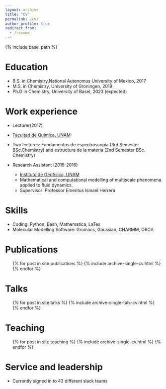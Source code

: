 ```yaml
---
layout: archive
title: "CV"
permalink: /cv/
author_profile: true
redirect_from:
  - /resume
---
```


{% include base_path %}

Education
======
* B.S. in Chemistry,National Autonomus University of Mexico, 2017
* M.S. in Chemistry, University of Groningen, 2019
* Ph.D in Chemistry, University of Basel, 2023 (expected)

Work experience
======
  * Lecturer(2017)
  * [Facultad de Quimica, UNAM](https://quimica.unam.mx/): 
  * Two lectures: Fundamentos de espectroscopia (3rd Semester BSc.Chemistry)
    and estructura de la materia (2nd Semester BSc. Chemistry)

* Research Assistant (2015-2016)
  * [Instituto de Geofisica, UNAM](https://www.geofisica.unam.mx/)
  * Mathematical and computational modelling of multiscale phenomena applied to fluid dynamics.
  * Supervisor: Professor Emeritus Ismael Herrera
  
Skills
======
* Coding: Python, Bash, Mathematica, LaTex
* Molecular Modelling Software: Gromacs, Gaussian, CHARMM, ORCA

Publications
======
  <ul>{% for post in site.publications %}
    {% include archive-single-cv.html %}
  {% endfor %}</ul>
  
Talks
======
  <ul>{% for post in site.talks %}
    {% include archive-single-talk-cv.html %}
  {% endfor %}</ul>
  
Teaching
======
  <ul>{% for post in site.teaching %}
    {% include archive-single-cv.html %}
  {% endfor %}</ul>
  
Service and leadership
======
* Currently signed in to 43 different slack teams

